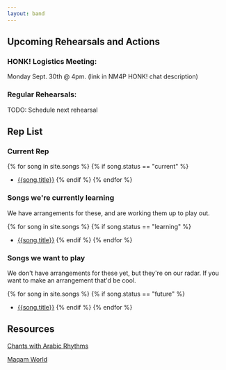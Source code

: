 ```yaml
---
layout: band
---
```

## Upcoming Rehearsals and Actions

### HONK! Logistics Meeting:
Monday Sept. 30th @ 4pm. (link in NM4P HONK! chat description)

### Regular Rehearsals:
TODO: Schedule next rehearsal

## Rep List
### Current Rep

{% for song in site.songs %}
{% if song.status == "current" %}
- [{{song.title}}]({{song.url}})
{% endif %}
{% endfor %}

### Songs we're currently learning
We have arrangements for these, and are working them up to play out.

{% for song in site.songs %}
{% if song.status == "learning" %}
- [{{song.title}}]({{song.url}})
{% endif %}
{% endfor %}

### Songs we want to play
We don't have arrangements for these yet, but they're on our radar.
If you want to make an arrangement that'd be cool.

{% for song in site.songs %}
{% if song.status == "future" %}
- [{{song.title}}]({{song.url}})
{% endif %}
{% endfor %}

## Resources

[Chants with Arabic Rhythms](chants_and_rhythms.html)

[Maqam World](https://maqamworld.com/)
